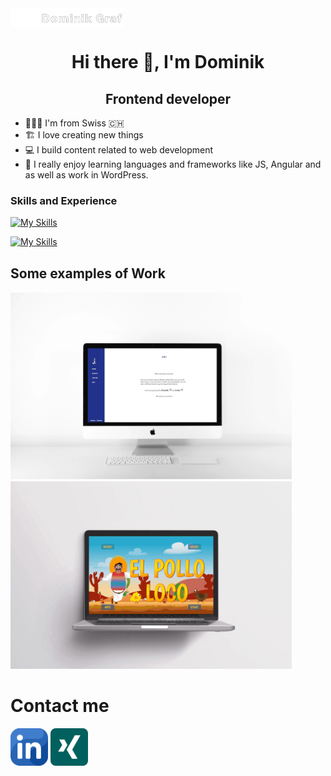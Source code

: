 <img src="./img/Logo Big.png" width="180" height="30" object-fit="cover" align="center" >




<h1 align="center">Hi there 👋, I'm Dominik</h1>

<h2 align="center">Frontend developer</h2>


* 🧑🏻‍💻 I'm from Swiss 🇨🇭
* 🏗 I love creating new things
* 💻 I build content related to web development
* 🤩 I really enjoy learning languages and frameworks like JS, Angular and as well as work in WordPress.






### Skills and Experience
[![My Skills](https://skillicons.dev/icons?i=html,css,js,firebase)](https://skillicons.dev)

[![My Skills](https://skillicons.dev/icons?i=angular,git,github,bootstrap,wordpress)](https://skillicons.dev)


## Some examples of Work

[<img src="./img/join.png" width="450" height="300" object-fit="cover" >](https://www.dominik-graf.ch/join)
[<img src="./img/elpolloloco.png" width="450" height="300" object-fit="cover" >](https://www.dominik-graf.ch/El-Pollo-Loco/)

# Contact me

[<img src="./img/linkedin.png" width="60" height="60" object-fit="cover" margin-right="102" >](https://www.linkedin.com/in/dominik-graf-b7b403249/)
[<img src="./img/xing.png" width="60" height="60" object-fit="cover" >](https://www.xing.com/profile/Dominik_Graf210/cv)


  

  

